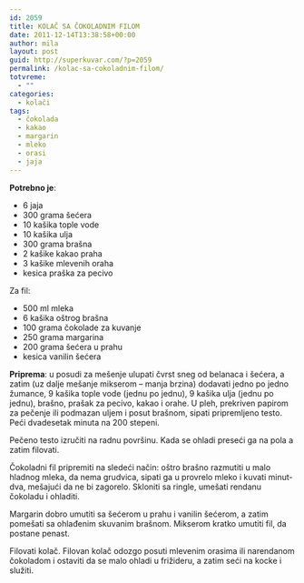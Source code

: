 ```yaml
---
id: 2059
title: KOLAČ SA ČOKOLADNIM FILOM
date: 2011-12-14T13:38:58+00:00
author: mila
layout: post
guid: http://superkuvar.com/?p=2059
permalink: /kolac-sa-cokoladnim-filom/
totvreme:
  - ""
categories:
  - kolači
tags:
  - čokolada
  - kakao
  - margarin
  - mleko
  - orasi
  - jaja
---
```

**Potrebno je**:

  * 6 jaja
  * 300 grama šećera
  * 10 kašika tople vode
  * 10 kašika ulja
  * 300 grama brašna
  * 2 kašike kakao praha
  * 3 kašike mlevenih oraha
  * kesica praška za pecivo

Za fil:

  * 500 ml mleka
  * 6 kašika oštrog brašna
  * 100 grama čokolade za kuvanje
  * 250 grama margarina
  * 200 grama šećera u prahu
  * kesica vanilin šećera

**Priprema**: u posudi za mešenje ulupati čvrst sneg od belanaca i šećera, a zatim (uz dalje mešanje mikserom – manja brzina) dodavati jedno po jedno žumance, 9 kašika tople vode (jednu po jednu), 9 kašika ulja (jednu po jednu), brašno, prašak za pecivo, kakao i orahe. U pleh, prekriven papirom za pečenje ili podmazan uljem i posut brašnom, sipati pripremljeno testo. Peći dvadesetak minuta na 200 stepeni.

Pečeno testo izručiti na radnu površinu. Kada se ohladi preseći ga na pola a zatim filovati.

Čokoladni fil pripremiti na sledeći način: oštro brašno razmutiti u malo hladnog mleka, da nema grudvica, sipati ga u provrelo mleko i kuvati minut-dva, mešajući da ne bi zagorelo. Skloniti sa ringle, umešati rendanu čokoladu i ohladiti.

Margarin dobro umutiti sa šećerom u prahu i vanilin šećerom, a zatim pomešati sa ohlađenim skuvanim brašnom. Mikserom kratko umutiti fil, da postane penast.

Filovati kolač. Filovan kolač odozgo posuti mlevenim orasima ili narendanom čokoladom i ostaviti da se malo ohladi u frižideru, a zatim seći na kocke i služiti.